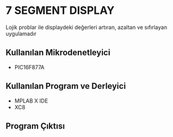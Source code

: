 # 7 SEGMENT DISPLAY
Lojik problar ile displaydeki değerleri artıran, azaltan ve sıfırlayan uygulamadır

## Kullanılan Mikrodenetleyici
- PIC16F877A

## Kullanılan Program ve Derleyici
- MPLAB X IDE
- XC8

## Program Çıktısı


